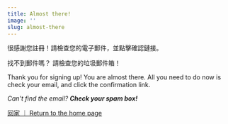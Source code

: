 ```yaml
---
title: Almost there!
image: ''
slug: almost-there
---
```

很感謝您註冊！請檢查您的電子郵件，並點擊確認鏈接。

找不到郵件嗎？ 請檢查您的垃圾郵件箱！

Thank you for signing up! You are almost there. All you need to do now is check your email, and click the confirmation link.

*Can't find the email?* ***Check your spam box!***<br />

<div class="section__navigation"><a href="/" class="button button--primary button-section">回家 ｜ Return to the home page</a></div>